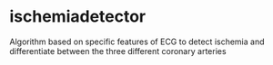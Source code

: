 # ischemiadetector
Algorithm based on specific features of ECG to detect ischemia and differentiate between the three different coronary arteries
